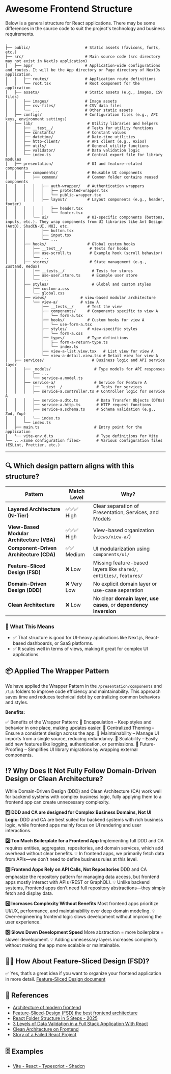 # Awesome Frontend Structure

Below is a general structure for React applications. There may be some differences in the source code to suit the project's technology and business requirements.

```
.
├── public/                        # Static assets (favicons, fonts, etc.)
├── src/                           # Main source code (src directory may not exist in NextJs application)
│   ├── app/                       # Application-wide configurations and routes. It will be the App directory or Page directory of NextJs application.
│   │   ├── routes/                # Application route definitions
│   │   └── root.tsx               # Root component for the application
│   ├── assets/                    # Static assets (e.g., images, CSV files)
│   │   ├── images/                # Image assets
│   │   ├── csv-files/             # CSV data files
│   │   └── ...                    # Other static assets
│   ├── configs/                   # Configuration files (e.g., API keys, environment settings)
│   ├── lib/                        # Utility libraries and helpers
│   │   ├── __test__/               # Tests for utility functions
│   │   ├── constants/              # Constant values
│   │   ├── datetime/               # Date-time utilities
│   │   ├── http-client/            # API client (e.g., Axios)
│   │   ├── utils/                  # General utility functions
│   │   ├── validator/              # Data validation logic
│   │   └── index.ts                # Central export file for library modules
│   ├── presentation/               # UI and feature-related components
│   │   ├── components/             # Reusable UI components
│   │   │   ├── common/             # Common folder contains reused components
│   │   │   │   ├── auth-wrapper/   # Authentication wrappers
│   │   │   │   │   ├── protected-wrapper.tsx
│   │   │   │   │   └── public-wrapper.tsx
│   │   │   │   ├── layout/         # Layout components (e.g., header, footer)
│   │   │   │   │   ├── header.tsx
│   │   │   │   │   └── footer.tsx
│   │   │   └── ui/                 # UI-specific components (buttons, inputs, etc.). They wrap components from UI libraries like Ant Design (AntD), ShadCN-UI, MUI, etc.
│   │   │       ├── button.tsx
│   │   │       ├── input.tsx
│   │   │       └── ...
│   │   ├── hooks/                  # Global custom hooks
│   │   │   ├── __test__/            # Tests for hooks
│   │   │   ├── use-scroll.ts        # Example hook (scroll behavior)
│   │   │   └── ...
│   │   ├── stores/                  # State management (e.g., Zustand, Redux)
│   │   │   │── __tests__/            # Tests for stores
│   │   │   ├── use-user.store.ts     # Example user store
│   │   │   └── ...
│   │   ├── styles/                   # Global and custom styles
│   │   │   ├── custom-a.css
│   │   │   └── global.css
│   │   ├── views/               # view-based modular architecture
│   │   │   └── view-a/          # view A
│   │   │       ├── __tests__/      # Test the view
│   │   │       ├── components/     # Components specific to view A
│   │   │       │   └── form-a.tsx
│   │   │       ├── hooks/          # Custom hooks for view A
│   │   │       │   └── use-form-a.tsx
│   │   │       ├── styles/         # view-specific styles
│   │   │       │   └── form-a.css
│   │   │       ├── types/          # Type definitions
│   │   │       │   ├── form-a-return-type.ts
│   │   │       │   └── index.ts
│   │   │       ├── view-a-list.view.tsx   # List view for view A
│   │   │       └── view-a-detail.view.tsx # Detail view for view A
│   ├── services/                     # Business logic and API service layer
│   │   ├── _models/                   # Type models for API responses
│   │   │   ├── ...
│   │   │   └── service-a.model.ts
│   │   ├── service-a/                 # Service for Feature A
│   │   │   ├── __test__/               # Tests for services
│   │   │   ├── service-a.controller.ts # Controller logic for service A
│   │   │   ├── service-a.dto.ts        # Data Transfer Objects (DTOs)
│   │   │   ├── service-a.http.ts       # HTTP request functions
│   │   │   ├── service-a.schema.ts     # Schema validation (e.g., Zod, Yup)
│   │   │   └── index.ts
│   │   └── index.ts
│   ├── main.ts                        # Entry point for the application
│   └── vite-env.d.ts                   # Type definitions for Vite
└── ...<some configuration files>       # Various configuration files (ESLint, Prettier, etc.)
```

---

## 🔍 Which design pattern aligns with this structure?

| Pattern                           | Match Level   | Why?                                                      |
|-----------------------------------|--------------|-----------------------------------------------------------|
| **Layered Architecture (N-Tier)** | ✅✅✅ High   | Clear separation of Presentation, Services, and Models    |
| **View-Based Modular Architecture (VBA)** | ✅✅✅ High   | View-based organization (`views/view-a/`)                |
| **Component-Driven Architecture (CDA)** | ✅✅ Medium  | UI modularization using `components/ui/`                  |
| **Feature-Sliced Design (FSD)**   | ❌ Low       | Missing feature-based layers like `shared/`, `entities/`, `features/` |
| **Domain-Driven Design (DDD)**    | ❌ Very Low  | No explicit domain layer or use-case separation           |
| **Clean Architecture**            | ❌ Low       | No clear **domain layer**, **use cases**, or **dependency inversion** |

### 🌟 What This Means
- ✅ That structure is good for UI-heavy applications like Next.js, React-based dashboards, or SaaS platforms.
- ✅ It scales well in terms of views, making it great for complex UI applications.

## 📦 Applied The Wrapper Pattern

We have applied the Wrapper Pattern in the `/presentation/components` and `/lib` folders to improve code efficiency and maintainability. This approach saves time and reduces technical debt by centralizing common behaviors and styles.

**Benefits:**

✅ Benefits of the Wrapper Pattern:
🔹 Encapsulation – Keep styles and behavior in one place, making updates easier.
🔹 Centralized Theming – Ensure a consistent design across the app.
🔹 Maintainability – Manage UI imports from a single source, reducing redundancy.
🔹 Scalability – Easily add new features like logging, authentication, or permissions.
🔹 Future-Proofing – Simplifies UI library migrations by wrapping external components.

## ⁉️ Why Does It Not Fully Follow Domain-Driven Design or Clean Architecture?

While Domain-Driven Design (DDD) and Clean Architecture (CA) work well for backend systems with complex business logic, fully applying them to a frontend app can create unnecessary complexity.

**1️⃣ DDD and CA are designed for Complex Business Domains, Not UI Logic:**
DDD and CA are best suited for backend systems with rich business logic, while frontend apps mainly focus on UI rendering and user interactions.

**2️⃣ Too Much Boilerplate for a Frontend App**
Implementing full DDD and CA requires entities, aggregates, repositories, and domain services, which add overhead without clear benefits.
💡 In frontend apps, we primarily fetch data from APIs—we don’t need to define business rules at this level.

**3️⃣ Frontend Apps Rely on API Calls, Not Repositories**
DDD and CA emphasize the repository pattern for managing data access, but frontend apps mostly interact with APIs (REST or GraphQL).
💡 Unlike backend systems, Frontend apps don’t need full repository abstractions—they simply fetch and display data.

**4️⃣ Increases Complexity Without Benefits**
Most frontend apps prioritize UI/UX, performance, and maintainability over deep domain modeling.
💡 Over-engineering frontend logic slows development without improving the user experience.

**5️⃣ Slows Down Development Speed**
More abstraction = more boilerplate = slower development.
💡 Adding unnecessary layers increases complexity without making the app more scalable or maintainable.

## 🤌🏼 How About Feature-Sliced Design (FSD)?

✅ Yes, that’s a great idea if you want to organize your frontend application in more detail.
 [Feature-Sliced Design document](https://github.com/feature-sliced/documentation)



## 📖 References

- [Architecture of modern frontend](https://blog.meetbrackets.com/architectures-of-modern-front-end-applications-8859dfe6c12e)
- [Feature-Sliced-Design (FSD) the best frontend architecture](https://dev.to/m_midas/feature-sliced-design-the-best-frontend-architecture-4noj)
- [React Folder Structure in 5 Steps - 2025](https://www.robinwieruch.de/react-folder-structure/)
- [3 Levels of Data Validation in a Full Stack Application With React](https://www.highlight.io/blog/3-levels-of-data-validation-in-a-full-stack-application-with-react)
- [Clean Architecture on Frontend](https://dev.to/bespoyasov/clean-architecture-on-frontend-4311)
- [Story of a Failed React Project](https://dev.to/mohammadfaisal/story-of-a-failed-react-project-4bhp)

## 🗄️ Examples

- [Vite - React - Typescript - Shadcn](https://github.com/nqhed/awesome-frontend-structure/tree/vite-react-ts-shadcn)
